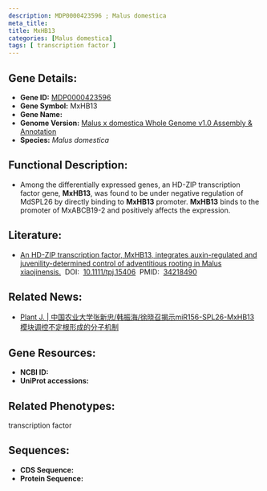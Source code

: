 ```yaml
---
description: MDP0000423596 ; Malus domestica
meta_title:
title: MxHB13
categories: [Malus domestica]
tags: [ transcription factor ]
---
```


## Gene Details:
- **Gene ID:**	[MDP0000423596]()
- **Gene Symbol:** MxHB13
- **Gene Name:** 
- **Genome Version:** [Malus x domestica Whole Genome v1.0 Assembly & Annotation]()
- **Species:** *Malus domestica*

## Functional Description:
   - Among the differentially expressed genes, an HD-ZIP transcription factor gene, **MxHB13**, was found to be under negative regulation of MdSPL26 by directly binding to **MxHB13** promoter. **MxHB13** binds to the promoter of MxABCB19-2 and positively affects the expression.

## Literature:
   - [An HD-ZIP transcription factor, MxHB13, integrates auxin-regulated and juvenility-determined control of adventitious rooting in Malus xiaojinensis.]( https://onlinelibrary.wiley.com/doi/10.1111/tpj.15406)&nbsp;&nbsp;DOI:&nbsp;&nbsp;[10.1111/tpj.15406](https://onlinelibrary.wiley.com/doi/10.1111/tpj.15406)&nbsp;&nbsp;PMID:&nbsp;&nbsp;[34218490](https://pubmed.ncbi.nlm.nih.gov/34218490/)

## Related News:
   - [Plant J.  | 中国农业大学张新忠/韩振海/徐晓召揭示miR156-SPL26-MxHB13模块调控不定根形成的分子机制](https://mp.weixin.qq.com/s?__biz=Mzg3MDEwNDEyMg==&mid=2247513360&idx=7&sn=f6e68624bcc51d3eaf29a2d4650bf3c0&chksm=ce901845f9e7915385512e61884787a6e2c99d035be62f23ed6dfdea736eab1d9a8167208023&scene=27#wechat_redirect)

## Gene Resources:
- **NCBI ID:** [](https://www.ncbi.nlm.nih.gov/gene/?term=)
- **UniProt accessions:** [](https://www.uniprot.org/uniprotkb//entry)

## Related Phenotypes:
transcription factor

## Sequences:
- **CDS Sequence:**
- **Protein Sequence:**

